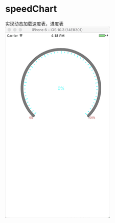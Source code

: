 # speedChart
实现动态加载速度表，进度表
![image](https://github.com/lujie001122/speedChart/blob/master/%E9%80%9F%E5%BA%A6%E8%A1%A8/%E9%80%9F%E5%BA%A6%E8%A1%A8/speedChart.gif)